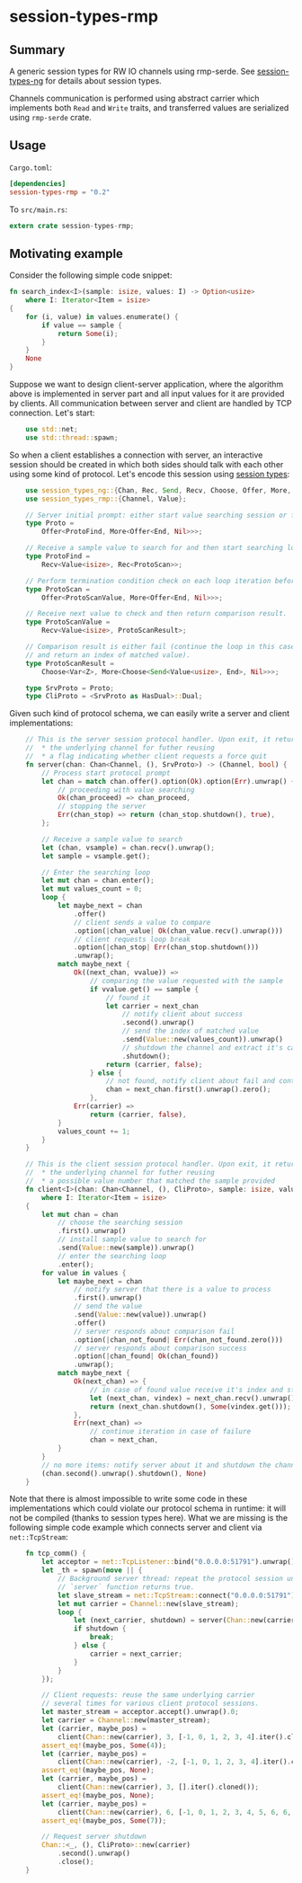 # session-types-rmp #

## Summary ##

A generic session types for RW IO channels using rmp-serde. See [session-types-ng](https://github.com/swizard0/session-types-ng) for details about session types.

Channels communication is performed using abstract carrier which implements both `Read` and `Write` traits, and transferred values are serialized using `rmp-serde` crate.

## Usage ##

`Cargo.toml`:

```toml
[dependencies]
session-types-rmp = "0.2"
```

To `src/main.rs`:

```rust
extern crate session-types-rmp;
```

## Motivating example ##

Consider the following simple code snippet:

```rust
fn search_index<I>(sample: isize, values: I) -> Option<usize>
    where I: Iterator<Item = isize>
{
    for (i, value) in values.enumerate() {
        if value == sample {
            return Some(i);
        }
    }
    None
}
```

Suppose we want to design client-server application, where the algorithm above is implemented in server part and all input values for it are provided by clients. All communication between server and client are handled by TCP connection. Let's start:

```rust
    use std::net;
    use std::thread::spawn;
```

So when a client establishes a connection with server, an interactive session should be created in which both sides should talk with each other using some kind of protocol. Let's encode this session using [session types](https://github.com/swizard0/session-types-ng):

```rust
    use session_types_ng::{Chan, Rec, Send, Recv, Choose, Offer, More, Nil, End, Var, Z, HasDual};
    use session_types_rmp::{Channel, Value};

    // Server initial prompt: either start value searching session or force quit.
    type Proto =
        Offer<ProtoFind, More<Offer<End, Nil>>>;

    // Receive a sample value to search for and then start searching loop.
    type ProtoFind =
        Recv<Value<isize>, Rec<ProtoScan>>;

    // Perform termination condition check on each loop iteration before receiving a value to compare.
    type ProtoScan =
        Offer<ProtoScanValue, More<Offer<End, Nil>>>;

    // Receive next value to check and then return comparison result.
    type ProtoScanValue =
        Recv<Value<isize>, ProtoScanResult>;

    // Comparison result is either fail (continue the loop in this case) or match (break the loop then
    // and return an index of matched value).
    type ProtoScanResult =
        Choose<Var<Z>, More<Choose<Send<Value<usize>, End>, Nil>>>;

    type SrvProto = Proto;
    type CliProto = <SrvProto as HasDual>::Dual;
```

Given such kind of protocol schema, we can easily write a server and client implementations:

```rust
    // This is the server session protocol handler. Upon exit, it returns two values tuple:
    //  * the underlying channel for futher reusing
    //  * a flag indicating whether client requests a force quit
    fn server(chan: Chan<Channel, (), SrvProto>) -> (Channel, bool) {
        // Process start protocol prompt
        let chan = match chan.offer().option(Ok).option(Err).unwrap() {
            // proceeding with value searching
            Ok(chan_proceed) => chan_proceed,
            // stopping the server
            Err(chan_stop) => return (chan_stop.shutdown(), true),
        };

        // Receive a sample value to search
        let (chan, vsample) = chan.recv().unwrap();
        let sample = vsample.get();

        // Enter the searching loop
        let mut chan = chan.enter();
        let mut values_count = 0;
        loop {
            let maybe_next = chan
                .offer()
                // client sends a value to compare
                .option(|chan_value| Ok(chan_value.recv().unwrap()))
                // client requests loop break
                .option(|chan_stop| Err(chan_stop.shutdown()))
                .unwrap();
            match maybe_next {
                Ok((next_chan, vvalue)) =>
                    // comparing the value requested with the sample
                    if vvalue.get() == sample {
                        // found it
                        let carrier = next_chan
                            // notify client about success
                            .second().unwrap()
                            // send the index of matched value
                            .send(Value::new(values_count)).unwrap()
                            // shutdown the channel and extract it's carrier
                            .shutdown();
                        return (carrier, false);
                    } else {
                        // not found, notify client about fail and continue the loop
                        chan = next_chan.first().unwrap().zero();
                    },
                Err(carrier) =>
                    return (carrier, false),
            }
            values_count += 1;
        }
    }

    // This is the client session protocol handler. Upon exit, it returns two values tuple:
    //  * the underlying channel for futher reusing
    //  * a possible value number that matched the sample provided
    fn client<I>(chan: Chan<Channel, (), CliProto>, sample: isize, values: I) -> (Channel, Option<usize>)
        where I: Iterator<Item = isize>
    {
        let mut chan = chan
            // choose the searching session
            .first().unwrap()
            // install sample value to search for
            .send(Value::new(sample)).unwrap()
            // enter the searching loop
            .enter();
        for value in values {
            let maybe_next = chan
                // notify server that there is a value to process
                .first().unwrap()
                // send the value
                .send(Value::new(value)).unwrap()
                .offer()
                // server responds about comparison fail
                .option(|chan_not_found| Err(chan_not_found.zero()))
                // server responds about comparison success
                .option(|chan_found| Ok(chan_found))
                .unwrap();
            match maybe_next {
                Ok(next_chan) => {
                    // in case of found value receive it's index and stop iteration
                    let (next_chan, vindex) = next_chan.recv().unwrap();
                    return (next_chan.shutdown(), Some(vindex.get()));
                },
                Err(next_chan) =>
                    // continue iteration in case of failure
                    chan = next_chan,
            }
        }
        // no more items: notify server about it and shutdown the channel
        (chan.second().unwrap().shutdown(), None)
    }

```

Note that there is almost impossible to write some code in these implementations which could violate our protocol schema in runtime: it will not be compiled (thanks to session types here). What we are missing is the following simple code example which connects server and client via `net::TcpStream`:

```rust
    fn tcp_comm() {
        let acceptor = net::TcpListener::bind("0.0.0.0:51791").unwrap();
        let _th = spawn(move || {
            // Background server thread: repeat the protocol session until
            // `server` function returns true.
            let slave_stream = net::TcpStream::connect("0.0.0.0:51791").unwrap();
            let mut carrier = Channel::new(slave_stream);
            loop {
                let (next_carrier, shutdown) = server(Chan::new(carrier));
                if shutdown {
                    break;
                } else {
                    carrier = next_carrier;
                }
            }
        });

        // Client requests: reuse the same underlying carrier
        // several times for various client protocol sessions.
        let master_stream = acceptor.accept().unwrap().0;
        let carrier = Channel::new(master_stream);
        let (carrier, maybe_pos) =
            client(Chan::new(carrier), 3, [-1, 0, 1, 2, 3, 4].iter().cloned());
        assert_eq!(maybe_pos, Some(4));
        let (carrier, maybe_pos) =
            client(Chan::new(carrier), -2, [-1, 0, 1, 2, 3, 4].iter().cloned());
        assert_eq!(maybe_pos, None);
        let (carrier, maybe_pos) =
            client(Chan::new(carrier), 3, [].iter().cloned());
        assert_eq!(maybe_pos, None);
        let (carrier, maybe_pos) =
            client(Chan::new(carrier), 6, [-1, 0, 1, 2, 3, 4, 5, 6, 6, 7].iter().cloned());
        assert_eq!(maybe_pos, Some(7));

        // Request server shutdown
        Chan::<_, (), CliProto>::new(carrier)
            .second().unwrap()
            .close();
    }
```